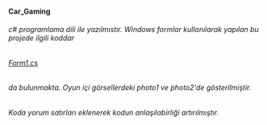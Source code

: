 #### Car_Gaming 
###### c# programlama dili ile yazılmıstır. Windows formlar kullanılarak yapılan bu projede ilgili koddar
###### [Form1.cs](Car_Gaming_C#/Form1.cs) 
###### da bulunmakta. Oyun içi görsellerdeki photo1 ve photo2'de gösterilmiştir.
###### Koda yorum satırları eklenerek kodun anlaşılabirliği artırılmıştır.
